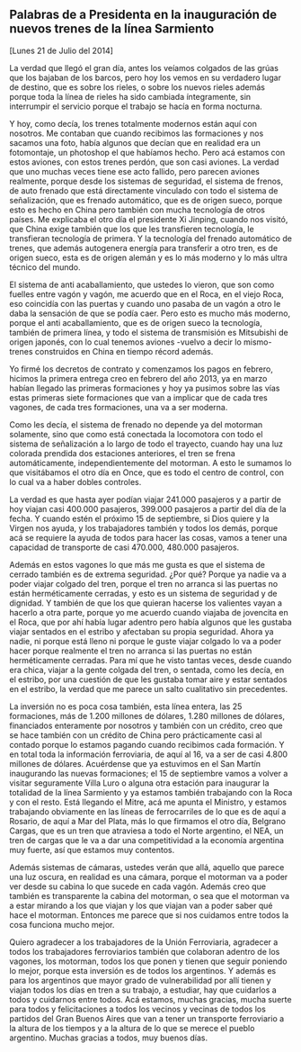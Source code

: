 Palabras de a Presidenta en la inauguración de nuevos trenes de la línea Sarmiento
----------------------------------------------------------------------------------

[Lunes 21 de Julio del 2014]

La verdad que llegó el gran día, antes los veíamos colgados de las grúas
que los bajaban de los barcos, pero hoy los vemos en su verdadero lugar
de destino, que es sobre los rieles, o sobre los nuevos rieles además
porque toda la línea de rieles ha sido cambiada íntegramente, sin
interrumpir el servicio porque el trabajo se hacía en forma nocturna.

Y hoy, como decía, los trenes totalmente modernos están aquí con
nosotros. Me contaban que cuando recibimos las formaciones y nos sacamos
una foto, había algunos que decían que en realidad era un fotomontaje,
un photoshop el que habíamos hecho. Pero acá estamos con estos aviones,
con estos trenes perdón, que son casi aviones. La verdad que uno muchas
veces tiene ese acto fallido, pero parecen aviones realmente, porque
desde los sistemas de seguridad, el sistema de frenos, de auto frenado
que está directamente vinculado con todo el sistema de señalización, que
es frenado automático, que es de origen sueco, porque esto es hecho en
China pero también con mucha tecnología de otros países. Me explicaba el
otro día el presidente Xi Jinping, cuando nos visitó, que China exige
también que los que les transfieren tecnología, le transfieran
tecnología de primera. Y la tecnología del frenado automático de trenes,
que además autogenera energía para transferir a otro tren, es de origen
sueco, esta es de origen alemán y es lo más moderno y lo más ultra
técnico del mundo.

El sistema de anti acaballamiento, que ustedes lo vieron, que son como
fuelles entre vagón y vagón, me acuerdo que en el Roca, en el viejo
Roca, eso coincidía con las puertas y cuando uno pasaba de un vagón a
otro le daba la sensación de que se podía caer. Pero esto es mucho más
moderno, porque el anti acaballamiento, que es de origen sueco la
tecnología, también de primera línea, y todo el sistema de transmisión
es Mitsubishi de origen japonés, con lo cual tenemos aviones -vuelvo a
decir lo mismo- trenes construidos en China en tiempo récord además.

Yo firmé los decretos de contrato y comenzamos los pagos en febrero,
hicimos la primera entrega creo en febrero del año 2013, ya en marzo
habían llegado las primeras formaciones y hoy ya pusimos sobre las vías
estas primeras siete formaciones que van a implicar que de cada tres
vagones, de cada tres formaciones, una va a ser moderna.

Como les decía, el sistema de frenado no depende ya del motorman
solamente, sino que como está conectada la locomotora con todo el
sistema de señalización a lo largo de todo el trayecto, cuando hay una
luz colorada prendida dos estaciones anteriores, el tren se frena
automáticamente, independientemente del motorman. A esto le sumamos lo
que visitábamos el otro día en Once, que es todo el centro de control,
con lo cual va a haber dobles controles.

La verdad es que hasta ayer podían viajar 241.000 pasajeros y a partir
de hoy viajan casi 400.000 pasajeros, 399.000 pasajeros a partir del día
de la fecha. Y cuando estén el próximo 15 de septiembre, si Dios quiere
y la Virgen nos ayuda, y los trabajadores también y todos los demás,
porque acá se requiere la ayuda de todos para hacer las cosas, vamos a
tener una capacidad de transporte de casi 470.000, 480.000 pasajeros.

Además en estos vagones lo que más me gusta es que el sistema de cerrado
también es de extrema seguridad. ¿Por qué? Porque ya nadie va a poder
viajar colgado del tren, porque el tren no arranca si las puertas no
están herméticamente cerradas, y esto es un sistema de seguridad y de
dignidad. Y también de que los que quieran hacerse los valientes vayan a
hacerlo a otra parte, porque yo me acuerdo cuando viajaba de jovencita
en el Roca, que por ahí había lugar adentro pero había algunos que les
gustaba viajar sentados en el estribo y afectaban su propia seguridad.
Ahora ya nadie, ni porque está lleno ni porque le guste viajar colgado
lo va a poder hacer porque realmente el tren no arranca si las puertas
no están herméticamente cerradas. Para mí que he visto tantas veces,
desde cuando era chica, viajar a la gente colgada del tren, o sentada,
como les decía, en el estribo, por una cuestión de que les gustaba tomar
aire y estar sentados en el estribo, la verdad que me parece un salto
cualitativo sin precedentes.

La inversión no es poca cosa también, esta línea entera, las 25
formaciones, más de 1.200 millones de dólares, 1.280 millones de
dólares, financiados enteramente por nosotros y también con un crédito,
creo que se hace también con un crédito de China pero prácticamente casi
al contado porque lo estamos pagando cuando recibimos cada formación. Y
en total toda la información ferroviaria, de aquí al 16, va a ser de
casi 4.800 millones de dólares. Acuérdense que ya estuvimos en el San
Martín inaugurando las nuevas formaciones; el 15 de septiembre vamos a
volver a visitar seguramente Villa Luro o alguna otra estación para
inaugurar la totalidad de la línea Sarmiento y ya estamos también
trabajando con la Roca y con el resto. Está llegando el Mitre, acá me
apunta el Ministro, y estamos trabajando obviamente en las líneas de
ferrocarriles de lo que es de aquí a Rosario, de aquí a Mar del Plata,
más lo que firmamos el otro día, Belgrano Cargas, que es un tren que
atraviesa a todo el Norte argentino, el NEA, un tren de cargas que le va
a dar una competitividad a la economía argentina muy fuerte, así que
estamos muy contentos.

Además sistemas de cámaras, ustedes verán que allá, aquello que parece
una luz oscura, en realidad es una cámara, porque el motorman va a poder
ver desde su cabina lo que sucede en cada vagón. Además creo que también
es transparente la cabina del motorman, o sea que el motorman va a estar
mirando a los que viajan y los que viajan van a poder saber qué hace el
motorman. Entonces me parece que si nos cuidamos entre todos la cosa
funciona mucho mejor.

Quiero agradecer a los trabajadores de la Unión Ferroviaria, agradecer a
todos los trabajadores ferroviarios también que colaboran adentro de los
vagones, los motorman, todos los que ponen y tienen que seguir poniendo
lo mejor, porque esta inversión es de todos los argentinos. Y además es
para los argentinos que mayor grado de vulnerabilidad por allí tienen y
viajan todos los días en tren a su trabajo, a estudiar, hay que
cuidarlos a todos y cuidarnos entre todos. Acá estamos, muchas gracias,
mucha suerte para todos y felicitaciones a todos los vecinos y vecinas
de todos los partidos del Gran Buenos Aires que van a tener un
transporte ferroviario a la altura de los tiempos y a la altura de lo
que se merece el pueblo argentino. Muchas gracias a todos, muy buenos
días.
